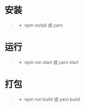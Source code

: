 # 安装

> * npm install 或 yarn

# 运行

> * npm run start 或 yarn start

# 打包

> * npm run build 或 yarn build
